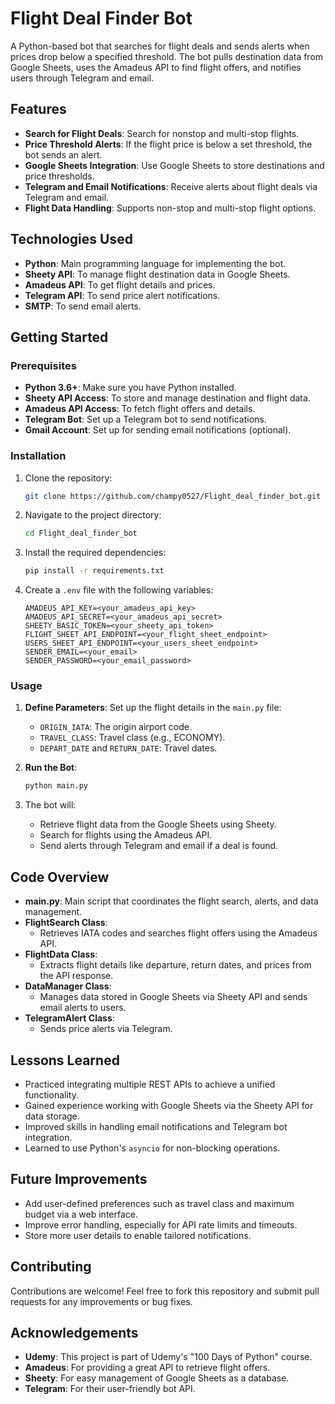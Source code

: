 # Flight Deal Finder Bot

A Python-based bot that searches for flight deals and sends alerts when prices drop below a specified threshold. The bot pulls destination data from Google Sheets, uses the Amadeus API to find flight offers, and notifies users through Telegram and email.

## Features

- **Search for Flight Deals**: Search for nonstop and multi-stop flights.
- **Price Threshold Alerts**: If the flight price is below a set threshold, the bot sends an alert.
- **Google Sheets Integration**: Use Google Sheets to store destinations and price thresholds.
- **Telegram and Email Notifications**: Receive alerts about flight deals via Telegram and email.
- **Flight Data Handling**: Supports non-stop and multi-stop flight options.

## Technologies Used

- **Python**: Main programming language for implementing the bot.
- **Sheety API**: To manage flight destination data in Google Sheets.
- **Amadeus API**: To get flight details and prices.
- **Telegram API**: To send price alert notifications.
- **SMTP**: To send email alerts.

## Getting Started

### Prerequisites

- **Python 3.6+**: Make sure you have Python installed.
- **Sheety API Access**: To store and manage destination and flight data.
- **Amadeus API Access**: To fetch flight offers and details.
- **Telegram Bot**: Set up a Telegram bot to send notifications.
- **Gmail Account**: Set up for sending email notifications (optional).

### Installation

1. Clone the repository:

    ```bash
    git clone https://github.com/champy0527/Flight_deal_finder_bot.git
    ```

2. Navigate to the project directory:

    ```bash
    cd Flight_deal_finder_bot
    ```

3. Install the required dependencies:

    ```bash
    pip install -r requirements.txt
    ```

4. Create a `.env` file with the following variables:

    ```plaintext
    AMADEUS_API_KEY=<your_amadeus_api_key>
    AMADEUS_API_SECRET=<your_amadeus_api_secret>
    SHEETY_BASIC_TOKEN=<your_sheety_api_token>
    FLIGHT_SHEET_API_ENDPOINT=<your_flight_sheet_endpoint>
    USERS_SHEET_API_ENDPOINT=<your_users_sheet_endpoint>
    SENDER_EMAIL=<your_email>
    SENDER_PASSWORD=<your_email_password>
    ```

### Usage

1. **Define Parameters**: Set up the flight details in the `main.py` file:
   - `ORIGIN_IATA`: The origin airport code.
   - `TRAVEL_CLASS`: Travel class (e.g., ECONOMY).
   - `DEPART_DATE` and `RETURN_DATE`: Travel dates.

2. **Run the Bot**:

    ```bash
    python main.py
    ```

3. The bot will:
   - Retrieve flight data from the Google Sheets using Sheety.
   - Search for flights using the Amadeus API.
   - Send alerts through Telegram and email if a deal is found.

## Code Overview

- **main.py**: Main script that coordinates the flight search, alerts, and data management.
- **FlightSearch Class**:
  - Retrieves IATA codes and searches flight offers using the Amadeus API.
- **FlightData Class**:
  - Extracts flight details like departure, return dates, and prices from the API response.
- **DataManager Class**:
  - Manages data stored in Google Sheets via Sheety API and sends email alerts to users.
- **TelegramAlert Class**:
  - Sends price alerts via Telegram.

## Lessons Learned

- Practiced integrating multiple REST APIs to achieve a unified functionality.
- Gained experience working with Google Sheets via the Sheety API for data storage.
- Improved skills in handling email notifications and Telegram bot integration.
- Learned to use Python's `asyncio` for non-blocking operations.

## Future Improvements

- Add user-defined preferences such as travel class and maximum budget via a web interface.
- Improve error handling, especially for API rate limits and timeouts.
- Store more user details to enable tailored notifications.

## Contributing

Contributions are welcome! Feel free to fork this repository and submit pull requests for any improvements or bug fixes.

## Acknowledgements

- **Udemy**: This project is part of Udemy's "100 Days of Python" course.
- **Amadeus**: For providing a great API to retrieve flight offers.
- **Sheety**: For easy management of Google Sheets as a database.
- **Telegram**: For their user-friendly bot API.
